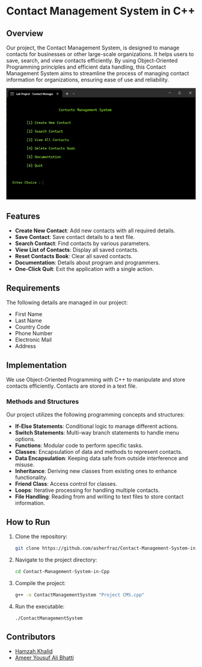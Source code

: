 # Contact Management System in C++

## Overview
Our project, the Contact Management System, is designed to manage contacts for businesses or other large-scale organizations. It helps users to save, search, and view contacts efficiently. By using Object-Oriented Programming principles and efficient data handling, this Contact Management System aims to streamline the process of managing contact information for organizations, ensuring ease of use and reliability.

![Main Screen](https://raw.githubusercontent.com/asherfraz/Contact-Management-System-in-Cpp/main/mainscreen.png)

## Features
- **Create New Contact**: Add new contacts with all required details.
- **Save Contact**: Save contact details to a text file.
- **Search Contact**: Find contacts by various parameters.
- **View List of Contacts**: Display all saved contacts.
- **Reset Contacts Book**: Clear all saved contacts.
- **Documentation**: Details about program and programmers.
- **One-Click Quit**: Exit the application with a single action.

## Requirements
The following details are managed in our project:
- First Name
- Last Name
- Country Code
- Phone Number
- Electronic Mail
- Address

## Implementation
We use Object-Oriented Programming with C++ to manipulate and store contacts efficiently. Contacts are stored in a text file.

### Methods and Structures
Our project utilizes the following programming concepts and structures:

- **If-Else Statements**: Conditional logic to manage different actions.
- **Switch Statements**: Multi-way branch statements to handle menu options.
- **Functions**: Modular code to perform specific tasks.
- **Classes**: Encapsulation of data and methods to represent contacts.
- **Data Encapsulation**: Keeping data safe from outside interference and misuse.
- **Inheritance**: Deriving new classes from existing ones to enhance functionality.
- **Friend Class**: Access control for classes.
- **Loops**: Iterative processing for handling multiple contacts.
- **File Handling**: Reading from and writing to text files to store contact information.

## How to Run
1. Clone the repository:
    ```bash
    git clone https://github.com/asherfraz/Contact-Management-System-in-Cpp.git
    ```
2. Navigate to the project directory:
    ```bash
    cd Contact-Management-System-in-Cpp
    ```
3. Compile the project:
    ```bash
    g++ -o ContactManagementSystem "Project CMS.cpp"
    ```
4. Run the executable:
    ```bash
    ./ContactManagementSystem
    ```

## Contributors
- [Hamzah Khalid](https://github.com/HamzahKhalid)
- [Ameer Yousuf Ali Bhatti](https://github.com/ameeryousufalibhatti)
